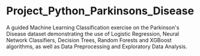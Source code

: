 # Project_Python_Parkinsons_Disease
A guided Machine Learning Classification exercise on the Parkinson's Disease dataset demonstrating the use of Logistic Regression, Neural Network Classifiers, Decision Trees, Random Forests and XGBoost algorithms, as well as Data Preprocessing and Exploratory Data Analysis. 
